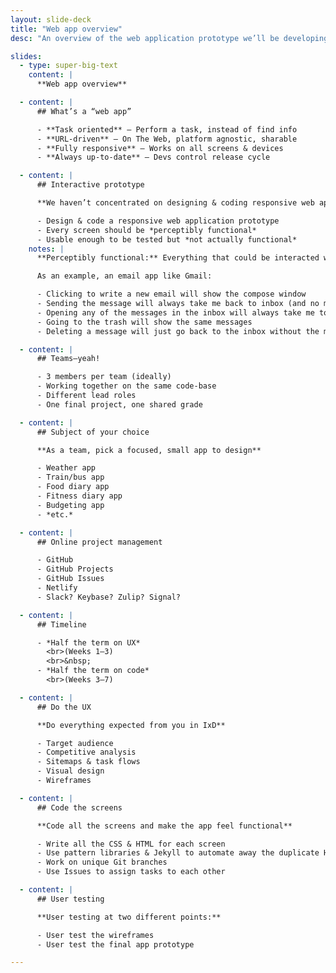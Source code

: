 ```yaml
---
layout: slide-deck
title: "Web app overview"
desc: "An overview of the web application prototype we’ll be developing this term on teams."

slides:
  - type: super-big-text
    content: |
      **Web app overview**

  - content: |
      ## What’s a “web app”

      - **Task oriented** — Perform a task, instead of find info
      - **URL-driven** — On The Web, platform agnostic, sharable
      - **Fully responsive** — Works on all screens & devices
      - **Always up-to-date** — Devs control release cycle

  - content: |
      ## Interactive prototype

      **We haven’t concentrated on designing & coding responsive web applications**

      - Design & code a responsive web application prototype
      - Every screen should be *perceptibly functional*
      - Usable enough to be tested but *not actually functional*
    notes: |
      **Perceptibly functional:** Everything that could be interacted with should do something, open panels, move to screens etc. even if they always do the same thing.

      As an example, an email app like Gmail:

      - Clicking to write a new email will show the compose window
      - Sending the message will always take me back to inbox (and no message will actually be sent)
      - Opening any of the messages in the inbox will always take me to the same message to view
      - Going to the trash will show the same messages
      - Deleting a message will just go back to the inbox without the message disappearing

  - content: |
      ## Teams—yeah!

      - 3 members per team (ideally)
      - Working together on the same code-base
      - Different lead roles
      - One final project, one shared grade

  - content: |
      ## Subject of your choice

      **As a team, pick a focused, small app to design**

      - Weather app
      - Train/bus app
      - Food diary app
      - Fitness diary app
      - Budgeting app
      - *etc.*

  - content: |
      ## Online project management

      - GitHub
      - GitHub Projects
      - GitHub Issues
      - Netlify
      - Slack? Keybase? Zulip? Signal?

  - content: |
      ## Timeline

      - *Half the term on UX*
        <br>(Weeks 1–3)
        <br>&nbsp;
      - *Half the term on code*
        <br>(Weeks 3–7)

  - content: |
      ## Do the UX

      **Do everything expected from you in IxD**

      - Target audience
      - Competitive analysis
      - Sitemaps & task flows
      - Visual design
      - Wireframes

  - content: |
      ## Code the screens

      **Code all the screens and make the app feel functional**

      - Write all the CSS & HTML for each screen
      - Use pattern libraries & Jekyll to automate away the duplicate HTML
      - Work on unique Git branches
      - Use Issues to assign tasks to each other

  - content: |
      ## User testing

      **User testing at two different points:**

      - User test the wireframes
      - User test the final app prototype

---
```

